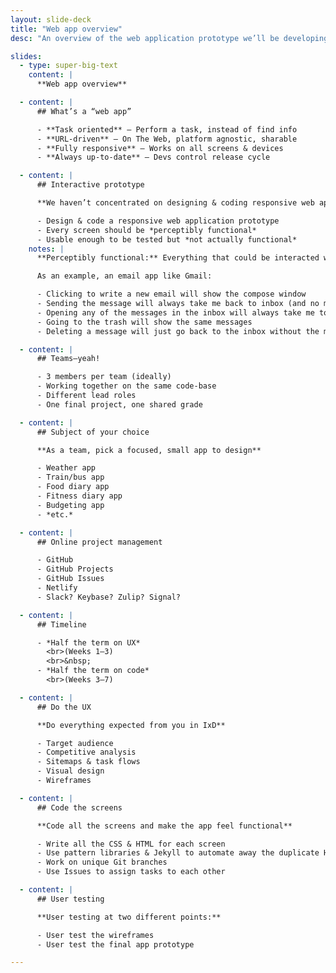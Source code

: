 ```yaml
---
layout: slide-deck
title: "Web app overview"
desc: "An overview of the web application prototype we’ll be developing this term on teams."

slides:
  - type: super-big-text
    content: |
      **Web app overview**

  - content: |
      ## What’s a “web app”

      - **Task oriented** — Perform a task, instead of find info
      - **URL-driven** — On The Web, platform agnostic, sharable
      - **Fully responsive** — Works on all screens & devices
      - **Always up-to-date** — Devs control release cycle

  - content: |
      ## Interactive prototype

      **We haven’t concentrated on designing & coding responsive web applications**

      - Design & code a responsive web application prototype
      - Every screen should be *perceptibly functional*
      - Usable enough to be tested but *not actually functional*
    notes: |
      **Perceptibly functional:** Everything that could be interacted with should do something, open panels, move to screens etc. even if they always do the same thing.

      As an example, an email app like Gmail:

      - Clicking to write a new email will show the compose window
      - Sending the message will always take me back to inbox (and no message will actually be sent)
      - Opening any of the messages in the inbox will always take me to the same message to view
      - Going to the trash will show the same messages
      - Deleting a message will just go back to the inbox without the message disappearing

  - content: |
      ## Teams—yeah!

      - 3 members per team (ideally)
      - Working together on the same code-base
      - Different lead roles
      - One final project, one shared grade

  - content: |
      ## Subject of your choice

      **As a team, pick a focused, small app to design**

      - Weather app
      - Train/bus app
      - Food diary app
      - Fitness diary app
      - Budgeting app
      - *etc.*

  - content: |
      ## Online project management

      - GitHub
      - GitHub Projects
      - GitHub Issues
      - Netlify
      - Slack? Keybase? Zulip? Signal?

  - content: |
      ## Timeline

      - *Half the term on UX*
        <br>(Weeks 1–3)
        <br>&nbsp;
      - *Half the term on code*
        <br>(Weeks 3–7)

  - content: |
      ## Do the UX

      **Do everything expected from you in IxD**

      - Target audience
      - Competitive analysis
      - Sitemaps & task flows
      - Visual design
      - Wireframes

  - content: |
      ## Code the screens

      **Code all the screens and make the app feel functional**

      - Write all the CSS & HTML for each screen
      - Use pattern libraries & Jekyll to automate away the duplicate HTML
      - Work on unique Git branches
      - Use Issues to assign tasks to each other

  - content: |
      ## User testing

      **User testing at two different points:**

      - User test the wireframes
      - User test the final app prototype

---
```

